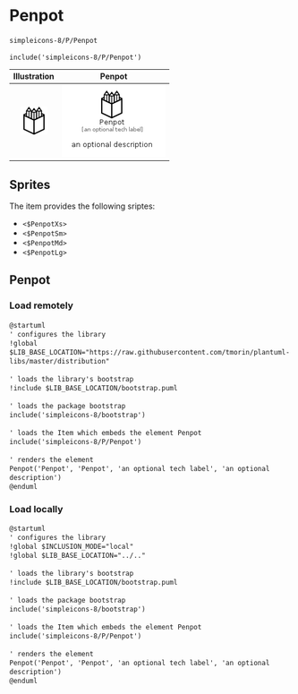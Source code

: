 # Penpot


```text
simpleicons-8/P/Penpot
```

```text
include('simpleicons-8/P/Penpot')
```



| Illustration | Penpot |
| :---: | :---: |
| ![illustration for Illustration](../../simpleicons-8/P/Penpot.png) | ![illustration for Penpot](../../simpleicons-8/P/Penpot.Local.png) |



## Sprites
The item provides the following sriptes:

- `<$PenpotXs>`
- `<$PenpotSm>`
- `<$PenpotMd>`
- `<$PenpotLg>`





## Penpot

### Load remotely
```plantuml
@startuml
' configures the library
!global $LIB_BASE_LOCATION="https://raw.githubusercontent.com/tmorin/plantuml-libs/master/distribution"

' loads the library's bootstrap
!include $LIB_BASE_LOCATION/bootstrap.puml

' loads the package bootstrap
include('simpleicons-8/bootstrap')

' loads the Item which embeds the element Penpot
include('simpleicons-8/P/Penpot')

' renders the element
Penpot('Penpot', 'Penpot', 'an optional tech label', 'an optional description')
@enduml
```

### Load locally
```plantuml
@startuml
' configures the library
!global $INCLUSION_MODE="local"
!global $LIB_BASE_LOCATION="../.."

' loads the library's bootstrap
!include $LIB_BASE_LOCATION/bootstrap.puml

' loads the package bootstrap
include('simpleicons-8/bootstrap')

' loads the Item which embeds the element Penpot
include('simpleicons-8/P/Penpot')

' renders the element
Penpot('Penpot', 'Penpot', 'an optional tech label', 'an optional description')
@enduml
```

